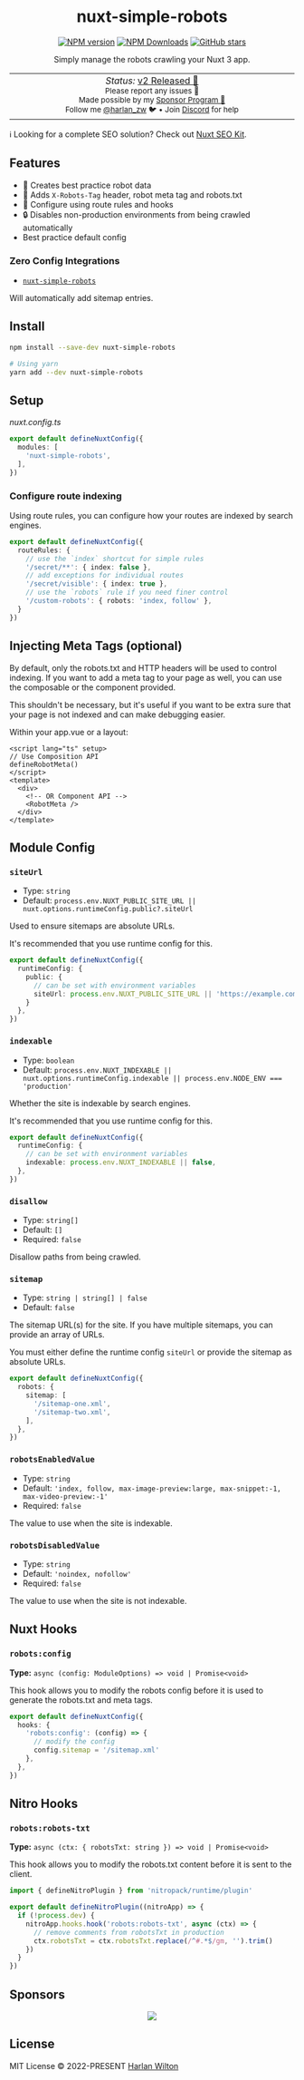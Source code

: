 <h1 align='center'>nuxt-simple-robots</h1>

<p align="center">
<a href='https://github.com/harlan-zw/nuxt-simple-robots/actions/workflows/test.yml'>
</a>
<a href="https://www.npmjs.com/package/nuxt-simple-robots" target="__blank"><img src="https://img.shields.io/npm/v/nuxt-simple-robots?style=flat&colorA=002438&colorB=28CF8D" alt="NPM version"></a>
<a href="https://www.npmjs.com/package/nuxt-simple-robots" target="__blank"><img alt="NPM Downloads" src="https://img.shields.io/npm/dm/nuxt-simple-robots?flat&colorA=002438&colorB=28CF8D"></a>
<a href="https://github.com/harlan-zw/nuxt-simple-robots" target="__blank"><img alt="GitHub stars" src="https://img.shields.io/github/stars/harlan-zw/nuxt-simple-robots?flat&colorA=002438&colorB=28CF8D"></a>
</p>


<p align="center">
Simply manage the robots crawling your Nuxt 3 app.
</p>

<p align="center">
<table>
<tbody>
<td align="center">
<img width="800" height="0" /><br>
<i>Status:</i> <a href="https://github.com/harlan-zw/nuxt-simple-robots/releases/tag/v2.0.0">v2 Released 🎉</a></b> <br>
<sup> Please report any issues 🐛</sup><br>
<sub>Made possible by my <a href="https://github.com/sponsors/harlan-zw">Sponsor Program 💖</a><br> Follow me <a href="https://twitter.com/harlan_zw">@harlan_zw</a> 🐦 • Join <a href="https://discord.gg/275MBUBvgP">Discord</a> for help</sub><br>
<img width="800" height="0" />
</td>
</tbody>
</table>
</p>

ℹ️ Looking for a complete SEO solution? Check out [Nuxt SEO Kit](https://github.com/harlan-zw/nuxt-seo-kit).

## Features

- 🤖 Creates best practice robot data
- 🗿 Adds `X-Robots-Tag` header, robot meta tag and robots.txt
- 🔄 Configure using route rules and hooks
- 🔒 Disables non-production environments from being crawled automatically
- Best practice default config

### Zero Config Integrations

- [`nuxt-simple-robots`](https://github.com/harlan-zw/nuxt-simple-robots)

Will automatically add sitemap entries.

## Install

```bash
npm install --save-dev nuxt-simple-robots

# Using yarn
yarn add --dev nuxt-simple-robots
```

## Setup

_nuxt.config.ts_

```ts
export default defineNuxtConfig({
  modules: [
    'nuxt-simple-robots',
  ],
})
```

### Configure route indexing

Using route rules, you can configure how your routes are indexed by search engines.

```ts
export default defineNuxtConfig({
  routeRules: {
    // use the `index` shortcut for simple rules
    '/secret/**': { index: false },
    // add exceptions for individual routes
    '/secret/visible': { index: true },
    // use the `robots` rule if you need finer control
    '/custom-robots': { robots: 'index, follow' },
  }
})
```

## Injecting Meta Tags (optional)

By default, only the robots.txt and HTTP headers will be used to control indexing. If you want to add a meta tag to your page as well,
you can use the composable or the component provided.

This shouldn't be necessary, but it's useful if you want to be extra sure that your page is not indexed and can make debugging easier.

Within your app.vue or a layout:

```vue
<script lang="ts" setup>
// Use Composition API
defineRobotMeta()
</script>
<template>
  <div>
    <!-- OR Component API -->
    <RobotMeta />
  </div>
</template>
```

## Module Config

### `siteUrl`

- Type: `string`
- Default: `process.env.NUXT_PUBLIC_SITE_URL || nuxt.options.runtimeConfig.public?.siteUrl`

Used to ensure sitemaps are absolute URLs.

It's recommended that you use runtime config for this.

```ts
export default defineNuxtConfig({
  runtimeConfig: {
    public: {
      // can be set with environment variables
      siteUrl: process.env.NUXT_PUBLIC_SITE_URL || 'https://example.com',
    }
  },
})
```

### `indexable`

- Type: `boolean`
- Default: `process.env.NUXT_INDEXABLE || nuxt.options.runtimeConfig.indexable || process.env.NODE_ENV === 'production'`

Whether the site is indexable by search engines.

It's recommended that you use runtime config for this.

```ts
export default defineNuxtConfig({
  runtimeConfig: {
    // can be set with environment variables
    indexable: process.env.NUXT_INDEXABLE || false,
  },
})
```

### `disallow`

- Type: `string[]`
- Default: `[]`
- Required: `false`

Disallow paths from being crawled.

### `sitemap`

- Type: `string | string[] | false`
- Default: `false`

The sitemap URL(s) for the site. If you have multiple sitemaps, you can provide an array of URLs. 

You must either define the runtime config `siteUrl` or provide the sitemap as absolute URLs.

```ts
export default defineNuxtConfig({
  robots: {
    sitemap: [
      '/sitemap-one.xml',
      '/sitemap-two.xml',
    ],
  },
})
```

### `robotsEnabledValue`

- Type: `string`
- Default: `'index, follow, max-image-preview:large, max-snippet:-1, max-video-preview:-1'`
- Required: `false`

The value to use when the site is indexable.

### `robotsDisabledValue`

- Type: `string`
- Default: `'noindex, nofollow'`
- Required: `false`

The value to use when the site is not indexable.

## Nuxt Hooks

### `robots:config`

**Type:** `async (config: ModuleOptions) => void | Promise<void>`

This hook allows you to modify the robots config before it is used to generate the robots.txt and meta tags.

```ts
export default defineNuxtConfig({
  hooks: {
    'robots:config': (config) => {
      // modify the config
      config.sitemap = '/sitemap.xml'
    },
  },
})
```

## Nitro Hooks

### `robots:robots-txt`

**Type:** `async (ctx: { robotsTxt: string }) => void | Promise<void>`

This hook allows you to modify the robots.txt content before it is sent to the client.

```ts
import { defineNitroPlugin } from 'nitropack/runtime/plugin'

export default defineNitroPlugin((nitroApp) => {
  if (!process.dev) {
    nitroApp.hooks.hook('robots:robots-txt', async (ctx) => {
      // remove comments from robotsTxt in production
      ctx.robotsTxt = ctx.robotsTxt.replace(/^#.*$/gm, '').trim()
    })
  }
})
```

## Sponsors

<p align="center">
  <a href="https://raw.githubusercontent.com/harlan-zw/static/main/sponsors.svg">
    <img src='https://raw.githubusercontent.com/harlan-zw/static/main/sponsors.svg'/>
  </a>
</p>


## License

MIT License © 2022-PRESENT [Harlan Wilton](https://github.com/harlan-zw)
